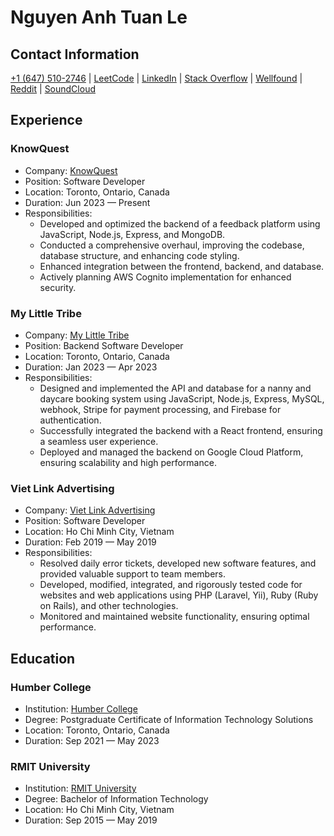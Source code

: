 # Nguyen Anh Tuan Le

## Contact Information

[+1 (647) 510-2746](tel:+16475102746) | [LeetCode](https://leetcode.com/95tuanle/) | [LinkedIn](https://www.linkedin.com/in/95tuanle/) | [Stack Overflow](https://stackoverflow.com/users/9129836/95tuanle) | [Wellfound](https://wellfound.com/95tuanle) | [Reddit](https://www.reddit.com/user/95tuanle) | [SoundCloud](https://soundcloud.com/95tuanle)

## Experience

### KnowQuest

- Company: [KnowQuest](https://www.linkedin.com/company/knowquest-inc./)
- Position: Software Developer
- Location: Toronto, Ontario, Canada
- Duration: Jun 2023 — Present
- Responsibilities:
    - Developed and optimized the backend of a feedback platform using JavaScript, Node.js, Express, and MongoDB.
    - Conducted a comprehensive overhaul, improving the codebase, database structure, and enhancing code styling.
    - Enhanced integration between the frontend, backend, and database.
    - Actively planning AWS Cognito implementation for enhanced security.

### My Little Tribe

- Company: [My Little Tribe](https://www.linkedin.com/company/my-little-tribe-community/)
- Position: Backend Software Developer
- Location: Toronto, Ontario, Canada
- Duration: Jan 2023 — Apr 2023
- Responsibilities:
    - Designed and implemented the API and database for a nanny and daycare booking system using JavaScript, Node.js,
      Express, MySQL, webhook, Stripe for payment processing, and Firebase for authentication.
    - Successfully integrated the backend with a React frontend, ensuring a seamless user experience.
    - Deployed and managed the backend on Google Cloud Platform, ensuring scalability and high performance.

### Viet Link Advertising

- Company: [Viet Link Advertising](https://www.linkedin.com/company/viet-link-advertising-co-ltd/)
- Position: Software Developer
- Location: Ho Chi Minh City, Vietnam
- Duration: Feb 2019 — May 2019
- Responsibilities:
    - Resolved daily error tickets, developed new software features, and provided valuable support to team members.
    - Developed, modified, integrated, and rigorously tested code for websites and web applications using PHP (Laravel, Yii), Ruby (Ruby on Rails), and other technologies.
    - Monitored and maintained website functionality, ensuring optimal performance.

## Education

### Humber College

- Institution: [Humber College](https://www.linkedin.com/school/humber-college/)
- Degree: Postgraduate Certificate of Information Technology Solutions
- Location: Toronto, Ontario, Canada
- Duration: Sep 2021 — May 2023

### RMIT University

- Institution: [RMIT University](https://www.linkedin.com/school/rmit-university-vietnam/)
- Degree: Bachelor of Information Technology
- Location: Ho Chi Minh City, Vietnam
- Duration: Sep 2015 — May 2019
